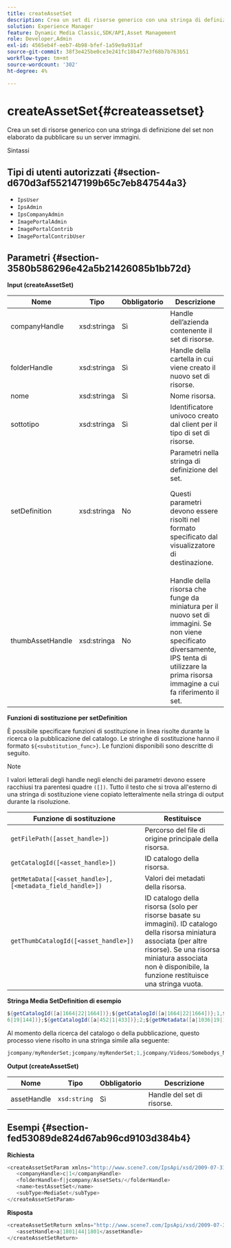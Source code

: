 ```yaml
---
title: createAssetSet
description: Crea un set di risorse generico con una stringa di definizione del set non elaborato da pubblicare su un server immagini.
solution: Experience Manager
feature: Dynamic Media Classic,SDK/API,Asset Management
role: Developer,Admin
exl-id: 4565eb4f-eeb7-4b98-bfef-1a59e9a931af
source-git-commit: 38f3e425be0ce3e241fc18b477e3f68b7b763b51
workflow-type: tm+mt
source-wordcount: '302'
ht-degree: 4%

---
```


# createAssetSet{#createassetset}

Crea un set di risorse generico con una stringa di definizione del set non elaborato da pubblicare su un server immagini.

Sintassi

## Tipi di utenti autorizzati {#section-d670d3af552147199b65c7eb847544a3}

* `IpsUser`
* `IpsAdmin`
* `IpsCompanyAdmin`
* `ImagePortalAdmin`
* `ImagePortalContrib`
* `ImagePortalContribUser`

## Parametri {#section-3580b586296e42a5b21426085b1bb72d}

**Input (createAssetSet)**

<table id="table_2C70C33A127242FC828FCD8EC852E1EC"> 
 <thead> 
  <tr> 
   <th colname="col1" class="entry"> Nome </th> 
   <th colname="col2" class="entry"> Tipo </th> 
   <th colname="col3" class="entry"> Obbligatorio </th> 
   <th colname="col4" class="entry"> Descrizione </th> 
  </tr> 
 </thead>
 <tbody> 
  <tr> 
   <td colname="col1"> <span class="codeph"> <span class="varname"> companyHandle </span> </span> </td> 
   <td colname="col2"> <span class="codeph"> xsd:stringa </span> </td> 
   <td colname="col3"> Sì </td> 
   <td colname="col4"> Handle dell’azienda contenente il set di risorse. </td> 
  </tr> 
  <tr> 
   <td colname="col1"> <span class="codeph"> <span class="varname"> folderHandle </span> </span> </td> 
   <td colname="col2"> <span class="codeph"> xsd:stringa </span> </td> 
   <td colname="col3"> Sì </td> 
   <td colname="col4"> Handle della cartella in cui viene creato il nuovo set di risorse. </td> 
  </tr> 
  <tr> 
   <td colname="col1"> <span class="codeph"> <span class="varname"> nome </span> </span> </td> 
   <td colname="col2"> <span class="codeph"> xsd:stringa </span> </td> 
   <td colname="col3"> Sì </td> 
   <td colname="col4"> Nome risorsa. </td> 
  </tr> 
  <tr> 
   <td colname="col1"> <span class="codeph"> <span class="varname"> sottotipo </span> </span> </td> 
   <td colname="col2"> <span class="codeph"> xsd:stringa </span> </td> 
   <td colname="col3"> Sì </td> 
   <td colname="col4"> Identificatore univoco creato dal client per il tipo di set di risorse. </td> 
  </tr> 
  <tr> 
   <td colname="col1"> <span class="codeph"> <span class="varname"> setDefinition </span> </span> </td> 
   <td colname="col2"> <span class="codeph"> xsd:stringa </span> </td> 
   <td colname="col3"> No </td> 
   <td colname="col4"> Parametri nella stringa di definizione del set. <p>Questi parametri devono essere risolti nel formato specificato dal visualizzatore di destinazione. </p> </td> 
  </tr> 
  <tr> 
   <td colname="col1"> <span class="codeph"> <span class="varname"> thumbAssetHandle </span> </span> </td> 
   <td colname="col2"> <span class="codeph"> xsd:stringa </span> </td> 
   <td colname="col3"> No </td> 
   <td colname="col4"> Handle della risorsa che funge da miniatura per il nuovo set di immagini. Se non viene specificato diversamente, IPS tenta di utilizzare la prima risorsa immagine a cui fa riferimento il set. </td> 
  </tr> 
 </tbody> 
</table>

**Funzioni di sostituzione per setDefinition**

È possibile specificare funzioni di sostituzione in linea risolte durante la ricerca o la pubblicazione del catalogo. Le stringhe di sostituzione hanno il formato `${<substitution_func>}`. Le funzioni disponibili sono descritte di seguito.

>[!NOTE]
>
>I valori letterali degli handle negli elenchi dei parametri devono essere racchiusi tra parentesi quadre `([])`. Tutto il testo che si trova all&#39;esterno di una stringa di sostituzione viene copiato letteralmente nella stringa di output durante la risoluzione.

| **Funzione di sostituzione** | **Restituisce** |
|---|---|
| `getFilePath([asset_handle>])` | Percorso del file di origine principale della risorsa. |
| `getCatalogId([<asset_handle>])` | ID catalogo della risorsa. |
| `getMetaData([<asset_handle>], [<metadata_field_handle>])` | Valori dei metadati della risorsa. |
| `getThumbCatalogId([<asset_handle>])` | ID catalogo della risorsa (solo per risorse basate su immagini). ID catalogo della risorsa miniatura associata (per altre risorse). Se una risorsa miniatura associata non è disponibile, la funzione restituisce una stringa vuota. |

**Stringa Media SetDefinition di esempio**

```java
${getCatalogId([a|1664|22|1664])};${getCatalogId([a|1664|22|1664])};1,${getFilePath([a|103 
6|19|144])};${getCatalogId([a|452|1|433])};2;${getMetadata([a|1036|19|144], [m|1|ASSET|SharedDateField])} 
```

Al momento della ricerca del catalogo o della pubblicazione, questo processo viene risolto in una stringa simile alla seguente:

```java
jcompany/myRenderSet;jcompany/myRenderSet;1,jcompany/Videos/Somebodys_N08275_flv.flv;jcomp any/myimg-1;2;20090703 10:05:53
```

**Output (createAssetSet)**

| Nome | Tipo | Obbligatorio | Descrizione |
|---|---|---|---|
| assetHandle | `xsd:string` | Sì | Handle del set di risorse. |

## Esempi {#section-fed53089de824d67ab96cd9103d384b4}

**Richiesta**

```java
<createAssetSetParam xmlns="http://www.scene7.com/IpsApi/xsd/2009-07-31"> 
   <companyHandle>c|1</companyHandle> 
   <folderHandle>f|jcompany/AssetSets/</folderHandle> 
   <name>testAssetSet</name> 
   <subType>MediaSet</subType> 
</createAssetSetParam>
```

**Risposta**

```java
<createAssetSetReturn xmlns="http://www.scene7.com/IpsApi/xsd/2009-07-31"> 
   <assetHandle>a|1801|44|1801</assetHandle> 
</createAssetSetReturn>
```
